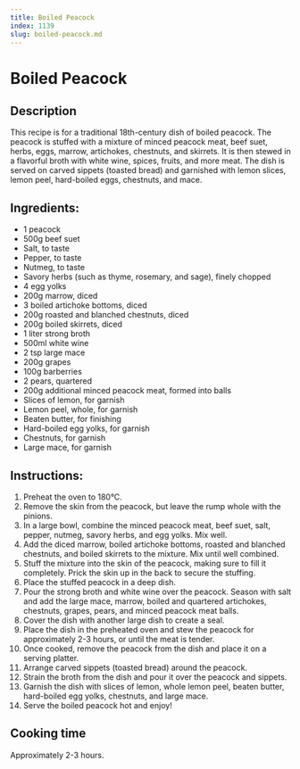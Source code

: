 ```yaml
---
title: Boiled Peacock
index: 1139
slug: boiled-peacock.md
---
```


# Boiled Peacock

## Description
This recipe is for a traditional 18th-century dish of boiled peacock. The peacock is stuffed with a mixture of minced peacock meat, beef suet, herbs, eggs, marrow, artichokes, chestnuts, and skirrets. It is then stewed in a flavorful broth with white wine, spices, fruits, and more meat. The dish is served on carved sippets (toasted bread) and garnished with lemon slices, lemon peel, hard-boiled eggs, chestnuts, and mace.

## Ingredients:
- 1 peacock
- 500g beef suet
- Salt, to taste
- Pepper, to taste
- Nutmeg, to taste
- Savory herbs (such as thyme, rosemary, and sage), finely chopped
- 4 egg yolks
- 200g marrow, diced
- 3 boiled artichoke bottoms, diced
- 200g roasted and blanched chestnuts, diced
- 200g boiled skirrets, diced
- 1 liter strong broth
- 500ml white wine
- 2 tsp large mace
- 200g grapes
- 100g barberries
- 2 pears, quartered
- 200g additional minced peacock meat, formed into balls
- Slices of lemon, for garnish
- Lemon peel, whole, for garnish
- Beaten butter, for finishing
- Hard-boiled egg yolks, for garnish
- Chestnuts, for garnish
- Large mace, for garnish

## Instructions:
1. Preheat the oven to 180°C.
2. Remove the skin from the peacock, but leave the rump whole with the pinions.
3. In a large bowl, combine the minced peacock meat, beef suet, salt, pepper, nutmeg, savory herbs, and egg yolks. Mix well.
4. Add the diced marrow, boiled artichoke bottoms, roasted and blanched chestnuts, and boiled skirrets to the mixture. Mix until well combined.
5. Stuff the mixture into the skin of the peacock, making sure to fill it completely. Prick the skin up in the back to secure the stuffing.
6. Place the stuffed peacock in a deep dish.
7. Pour the strong broth and white wine over the peacock. Season with salt and add the large mace, marrow, boiled and quartered artichokes, chestnuts, grapes, pears, and minced peacock meat balls.
8. Cover the dish with another large dish to create a seal.
9. Place the dish in the preheated oven and stew the peacock for approximately 2-3 hours, or until the meat is tender.
10. Once cooked, remove the peacock from the dish and place it on a serving platter.
11. Arrange carved sippets (toasted bread) around the peacock.
12. Strain the broth from the dish and pour it over the peacock and sippets.
13. Garnish the dish with slices of lemon, whole lemon peel, beaten butter, hard-boiled egg yolks, chestnuts, and large mace.
14. Serve the boiled peacock hot and enjoy!

## Cooking time
Approximately 2-3 hours.